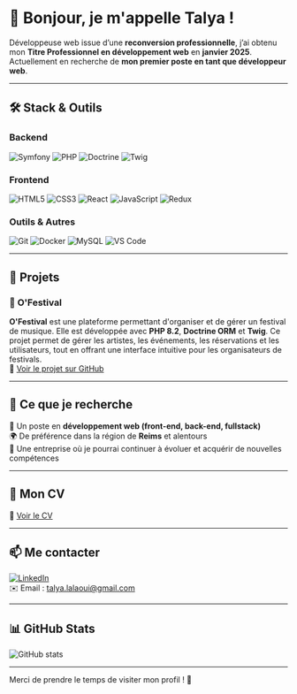 # 👋 Bonjour, je m'appelle Talya !

Développeuse web issue d’une **reconversion professionnelle**, j’ai obtenu mon **Titre Professionnel en développement web** en **janvier 2025**. Actuellement en recherche de **mon premier poste en tant que développeur web**.

---

## 🛠 Stack & Outils

### **Backend**  
![Symfony](https://img.shields.io/badge/Symfony-000?style=for-the-badge&logo=symfony)  ![PHP](https://img.shields.io/badge/PHP-777BB4?style=for-the-badge&logo=php)  ![Doctrine](https://img.shields.io/badge/Doctrine-FF5733?style=for-the-badge)  ![Twig](https://img.shields.io/badge/Twig-68A063?style=for-the-badge)

### **Frontend**  
![HTML5](https://img.shields.io/badge/HTML5-E34F26?style=for-the-badge&logo=html5&logoColor=white)  ![CSS3](https://img.shields.io/badge/CSS3-1572B6?style=for-the-badge&logo=css3&logoColor=white)  ![React](https://img.shields.io/badge/React-61DAFB?style=for-the-badge&logo=react&logoColor=black)  ![JavaScript](https://img.shields.io/badge/JavaScript-F7DF1E?style=for-the-badge&logo=javascript&logoColor=black)  ![Redux](https://img.shields.io/badge/Redux-764ABC?style=for-the-badge&logo=redux&logoColor=white)

### **Outils & Autres**  
![Git](https://img.shields.io/badge/Git-F05032?style=for-the-badge&logo=git&logoColor=white)  ![Docker](https://img.shields.io/badge/Docker-2496ED?style=for-the-badge&logo=docker&logoColor=white)  ![MySQL](https://img.shields.io/badge/MySQL-4479A1?style=for-the-badge&logo=mysql&logoColor=white)  ![VS Code](https://img.shields.io/badge/VS%20Code-007ACC?style=for-the-badge&logo=visualstudiocode&logoColor=white)

---

## 🚀 Projets

### 🎤 **O'Festival**  
**O'Festival** est une plateforme permettant d'organiser et de gérer un festival de musique. Elle est développée avec **PHP 8.2**, **Doctrine ORM** et **Twig**. Ce projet permet de gérer les artistes, les événements, les réservations et les utilisateurs, tout en offrant une interface intuitive pour les organisateurs de festivals.  
🔗 [Voir le projet sur GitHub](https://github.com/O-clock-Liegeois/projet-15-o-festival)

---

## 🎯 Ce que je recherche

💼 Un poste en **développement web (front-end, back-end, fullstack)**  
🌍 De préférence dans la région de **Reims** et alentours  
🚀 Une entreprise où je pourrai continuer à évoluer et acquérir de nouvelles compétences

---

## 📄 Mon CV  
🔗 [Voir le CV](https://www.linkedin.com/in/talya-lalaoui/overlay/1739288575826/single-media-viewer/?profileId=ACoAACnAKsMBYYaWNAPEgDSCPMuUMRj7V8cyo9k)

---

## 📫 Me contacter  
[![LinkedIn](https://img.shields.io/badge/LinkedIn-blue?style=for-the-badge&logo=linkedin)](https://www.linkedin.com/in/talya-lalaoui/)  
✉️ Email : [talya.lalaoui@gmail.com](mailto:talya.lalaoui@gmail.com)

---

## 📊 GitHub Stats  
![GitHub stats](https://github-readme-stats.vercel.app/api?username=Talyalalaoui&show_icons=true&theme=dark)

---

Merci de prendre le temps de visiter mon profil ! 🚀  
